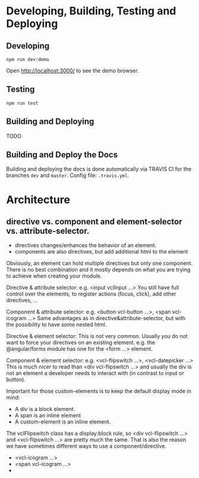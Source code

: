 # Developing, Building, Testing and Deploying

## Developing

```
npm run dev:demo
```

Open [http://localhost:3000/](http://localhost:3000/) to see the demo browser.

## Testing

```
npm run test
```

## Building and Deploying

TODO

## Building and Deploy the Docs

Building and deploying the docs is done automatically via TRAVIS CI for the branches `dev` and `master`.
Config file: `.travis.yml`.

# Architecture

## directive vs. component and element-selector vs. attribute-selector.

- directives changes/enhances the behavior of an element.
- components are also directives, but add additional html to the element

Obviously, an element can hold multiple directives but only one component.
There is no best combination and it mostly depends on what you are trying to achieve when creating your module.

Directive & attribute selector:
e.g. <input vclInput ...>
You still have full control over the elements, to register actions (focus, click), add other directives, ...

Component & attribute selector:
e.g. <button vcl-button ...>, <span vcl-icogram ...>
Same advantages as in directive&attribute-selector, but with the possibility to have some nested html.

Directive & element selector:
This is not very common. Usually you do not want to force your directives on an existing element.
e.g. the @angular/forms module has one for the <form ...> element.

Component & element selector:
e.g. <vcl-flipswitch ...>, <vcl-datepicker ...>
This is much nicer to read than <div vcl-flipswitch ...> and usually the div is not an element a developer needs to interact with (in contrast to input or button).

Important for those custom-elements is to keep the default display mode in mind:

- A div is a block element.
- A span is an inline element
- A custom-element is an inline element.

The vclFlipswitch class has a display:block rule, so <div vcl-flipswitch ...> and <vcl-flipswitch ...> are pretty much the same.
That is also the reason we have sometimes different ways to use a component/directive.

- <vcl-icogram ...>
- <span vcl-icogram ...>
- <div vcl-icogram ...>
